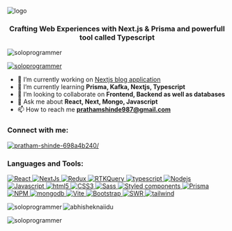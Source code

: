 ![logo](https://user-images.githubusercontent.com/76880102/157709681-304db8cb-e8b8-46b3-93a5-d37d4f40c698.PNG)

<h3 align="center">
  Crafting Web Experiences with Next.js & Prisma and powerfull tool called
  Typescript
</h3>

<p align="left">
  <img
    src="https://komarev.com/ghpvc/?username=soloprogrammer&label=Profile%20views&color=0e75b6&style=flat"
    alt="soloprogrammer"
  />
</p>

<p align="left">
  <a href="https://github.com/ryo-ma/github-profile-trophy"
    ><img
      src="https://github-profile-trophy.vercel.app/?username=soloprogrammer"
      alt="soloprogrammer"
  /></a>
</p>

- 🔭 I’m currently working on [Nextjs blog
application](https://dev-blog-a-nextjs-app.vercel.app/) 
- 🌱 I’m currently
learning **Prisma, Kafka, Nextjs, Typescript** 
- 👯 I’m looking to collaborate
on **Frontend, Backend as well as databases** 
- 💬 Ask me about **React, Next,
Mongo, Javascript**
 - 📫 How to reach me **prathamshinde987@gmail.com**

<h3 align="left">Connect with me:</h3>
<p align="left">
  <a href="https://linkedin.com/in/pratham-shinde-698a4b240/" target="blank"
    ><img
      align="center"
      src="https://img.shields.io/badge/-Pratham%20Shinde-blue?style=flat-square&logo=Linkedin&logoColor=white"
      alt="pratham-shinde-698a4b240/"
  /></a>
</p>

<h3 align="left">Languages and Tools:</h3>
<p align="left">
  <a href="https://getbootstrap.com" target="_blank" rel="noreferrer">
    <img
      src="https://img.shields.io/badge/-React-45b8d8?style=flat-square&logo=react&logoColor=white"
      alt="React"
    />
  </a>
   <a href="https://expressjs.com" target="_blank" rel="noreferrer">
    <img
      src="https://img.shields.io/badge/NEXT.js-black?logo=next.js&logoColor=white&style=flat-square"
      alt="NextJs"
    />
  </a>
  <a href="https://getbootstrap.com" target="_blank" rel="noreferrer">
    <img
      src="https://img.shields.io/badge/-Redux-764ABC?style=flat-square&logo=redux&logoColor=white"
      alt="Redux"
    />
  </a>
  <a href="https://www.python.org" target="_blank" rel="noreferrer">
    <img
      src="https://img.shields.io/badge/RTKQuery-b8e3e0?logo=reactquery&logoColor=red&style=flat-square"
      alt="RTKQuery"
    />
  </a>
  <a href="https://www.typescriptlang.org/" target="_blank" rel="noreferrer">
    <img
      src="https://img.shields.io/badge/-TypeScript-007ACC?style=flat-square&logo=typescript&logoColor=white"
      alt="typescript"
    />
  </a>
   <a href="https://www.typescriptlang.org/" target="_blank" rel="noreferrer">
    <img
      src="https://img.shields.io/badge/-Nodejs-43853d?style=flat-square&logo=Node.js&logoColor=white"
      alt="Nodejs"
    />
  </a>
  <a href="https://www.w3schools.com/css/" target="_blank" rel="noreferrer">
    <img
      src="https://img.shields.io/badge/javascript-f7df1e?logo=javascript&logoColor=black&style=flat-square"
      alt="Javascript"
    />
  </a>
   <a href="https://www.w3.org/html/" target="_blank" rel="noreferrer">
    <img
      src="https://img.shields.io/badge/-HTML5-E34F26?style=flat-square&logo=html5&logoColor=white"
      alt="html5"
    />
  </a>
   <a href="https://www.w3.org/html/" target="_blank" rel="noreferrer">
    <img
      src="https://img.shields.io/badge/-CSS3-1572B6?style=flat-square&logo=css3"
      alt="CSS3"
    />
  </a>
  <a href="https://getbootstrap.com" target="_blank" rel="noreferrer">
    <img
      src="https://img.shields.io/badge/-Sass-CC6699?style=flat-square&logo=sass&logoColor=white"
      alt="Sass"
    />
  </a>
  <a href="https://getbootstrap.com" target="_blank" rel="noreferrer">
    <img
      src="https://img.shields.io/badge/-Styled_Components-db7092?style=flat-square&logo=styled-components&logoColor=white"
      alt="Styled components"
    />
  </a>
   <a href="https://getbootstrap.com" target="_blank" rel="noreferrer">
    <img
      src="https://img.shields.io/badge/Prisma-06297d?logo=prisma&logoColor=white&style=flat-square"
      alt="Prisma"
    />
  </a>
<!--   <a href="https://www.docker.com/" target="_blank" rel="noreferrer">
    <img
      src="https://raw.githubusercontent.com/devicons/devicon/master/icons/docker/docker-original-wordmark.svg"
      alt="docker"
      width="40"
    />
  </a> -->
  <a
    href="https://developer.mozilla.org/en-US/docs/Web/JavaScript"
    target="_blank"
    rel="noreferrer"
  >
    <img
      src="https://img.shields.io/badge/-NPM-CB3837?style=flat-square&logo=npm&logoColor=white"
      alt="NPM"
    />
  </a>
  <a href="https://www.mongodb.com/" target="_blank" rel="noreferrer">
    <img
      src="https://img.shields.io/badge/-MongoDB-13aa52?style=flat-square&logo=mongodb&logoColor=white"
      alt="mongodb"
    />
  </a>
  <a href="https://nextjs.org" target="_blank" rel="noreferrer">
    <img
      src="https://img.shields.io/badge/VITE-a161fe?logo=vite&logoColor=57b8f0&style=flat-square"
      alt="Vite"
    />
  </a>
  <a href="https://nodejs.org" target="_blank" rel="noreferrer">
    <img
      src="https://img.shields.io/badge/-Bootstrap-563D7C?style=flat-square&logo=bootstrap"
      alt="Bootstrap"
    />
  </a>
  <a href="https://sass-lang.com" target="_blank" rel="noreferrer">
    <img
      src="https://img.shields.io/badge/SWR-white?logo=swr&logoColor=black&style=flat-square"
      alt="SWR"
    />
  </a>
  <a href="https://tailwindcss.com/" target="_blank" rel="noreferrer">
    <img
      src="https://img.shields.io/badge/tailwind-white?logo=tailwindcss&logoColor=0bc3b1&style=flat-square"
      alt="tailwind"
    />
  </a>
</p>

<p>
  <img
    align="left"
    src="https://github-readme-stats.vercel.app/api/top-langs/?username=soloprogrammer"
    alt="soloprogrammer"
  />
</p>


<p align="left"> <img src="https://github-readme-stats.vercel.app/api?username=soloprogrammer&show_icons=true&theme=gotham" alt="abhisheknaiidu" />

<p>
  <img
    align="center"
    src="https://github-readme-streak-stats.herokuapp.com/?user=soloprogrammer&"
    alt="soloprogrammer"
  />
</p>

